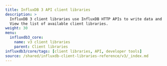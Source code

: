```yaml
---
title: InfluxDB 3 API client libraries
description: >
  InfluxDB 3 client libraries use InfluxDB HTTP APIs to write data and use [Flight clients](/influxdb3/{{% product-key %}}/reference/client-libraries/flight-sql) to execute SQL and InfluxQL queries.
  View the list of available client libraries.
weight: 30
menu:
  influxdb3_core:
    name: v3 client libraries
    parent: Client libraries
influxdb3/core/tags: [client libraries, API, developer tools]
source: /shared/influxdb-client-libraries-reference/v3/_index.md
---
```


<!-- The content for this page is at
// SOURCE content/shared/influxdb-client-libraries-reference/v3/_index.md
-->
